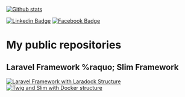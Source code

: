[![Github stats](https://github-readme-stats.vercel.app/api?username=edsonjuniornarvaes&count_private=true&show_icons=true&theme=darcula&include_all_commits=true)](https://github.com/edsonjuniornarvaes)

[![Linkedin Badge](https://img.shields.io/badge/-LinkedIn-blue?style=flat-square&logo=Linkedin&logoColor=white&link=https://www.linkedin.com/in/edsonjuniornarvaes)](https://www.linkedin.com/in/edsonjuniornarvaes)
[![Facebook Badge](https://img.shields.io/badge/-Facebook-blue?style=flat-square&logo=Facebook&logoColor=white&link=https://www.facebook.com/edsonjuniornarvaes)](https://www.facebook.com/edsonjuniornarvaes/)

# My public repositories

## Laravel Framework %raquo; Slim Framework

[![Laravel Framework with Laradock Structure](https://github-readme-stats.vercel.app/api/pin/?username=edsonjuniornarvaes&repo=laravel-repositories)](https://github.com/edsonjuniornarvaes/laravel-repositories.git) 
[![Twig and Slim with Docker structure](https://github-readme-stats.vercel.app/api/pin/?username=edsonjuniornarvaes&repo=twig-slim-docker-structure)](https://github.com/edsonjuniornarvaes/twig-slim-docker-structure.git)
